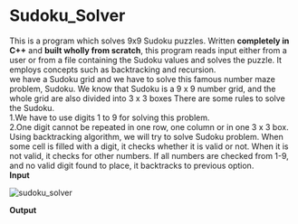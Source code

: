 # Sudoku_Solver
   This is a program which solves 9x9 Sudoku puzzles. Written __completely in C++__ and __built wholly from scratch__, this program reads input either from a user or from a    file containing the Sudoku values and solves the puzzle. It employs concepts such as backtracking and recursion.\
 we have a Sudoku grid and we have to solve this famous number maze problem, Sudoku. We know that Sudoku is a 9 x 9 number grid, and the whole grid are also divided into 3 x 3   boxes There are some rules to solve the Sudoku.\
   1.We have to use digits 1 to 9 for solving this problem.\
   2.One digit cannot be repeated in one row, one column or in one 3 x 3 box.\
Using backtracking algorithm, we will try to solve Sudoku problem. When some cell is filled with a digit, it checks whether it is valid or not. When it is not valid, it checks for other numbers. If all numbers are checked from 1-9, and no valid digit found to place, it backtracks to previous option.\
__Input__
    
   ![sudoku_solver](https://user-images.githubusercontent.com/66546368/104476942-c6bc4b80-55e6-11eb-8e1e-1e6436809212.jpg)

__Output__
  
  
